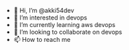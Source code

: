- 👋 Hi, I’m @akki54dev
- 👀 I’m interested in devops 
- 🌱 I’m currently learning aws devops
- 💞️ I’m looking to collaborate on devops
- 📫 How to reach me 

<!---
akki54dev/akki54dev is a ✨ special ✨ repository because its `README.md` (this file) appears on your GitHub profile.
You can click the Preview link to take a look at your changes.
--->
